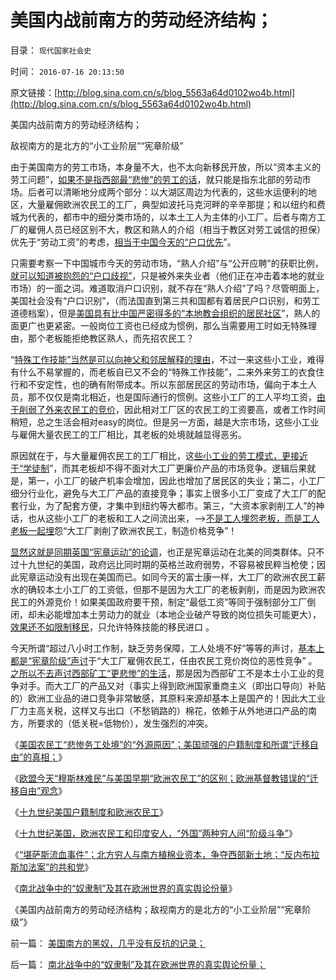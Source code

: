 # 美国内战前南方的劳动经济结构；

目录： `现代国家社会史` 

时间： `2016-07-16 20:13:50` 

原文链接：[http://blog.sina.com.cn/s/blog_5563a64d0102wo4b.html](http://blog.sina.com.cn/s/blog_5563a64d0102wo4b.html)

美国内战前南方的劳动经济结构；

敌视南方的是北方的“小工业阶层”“宪章阶级”

由于美国南方的劳工市场，本身量不大，也不太向新移民开放，所以“资本主义的劳工问题”，[如果不是指西部最“悲惨”的劳工的话](../../../2016/7/5/基督教和马克思主义故意忽略更悲惨的矿工.md)，就只能是指东北部的劳动市场。后者可以清晰地分成两个部分：以大湖区周边为代表的，这些水运便利的地区，大量雇佣欧洲农民工的工厂，典型如波托马克河畔的辛辛那提；和以纽约和费城为代表的，都市中的细分类市场的，以本土工人为主体的小工厂。后者与南方工厂的雇佣人员已经区别不大，教区和熟人的介绍（相当于教区对劳工诚信的担保）优先于“劳动工资”的考虑，[相当于中国今天的“户口优先](../../../2015/5/25/人权是天赋的，公民权利不是天赋的，公民社会最根本的法学常识.md)”。

只需要考察一下中国城市今天的劳动市场，“熟人介绍”与“公开应聘”的获职比例，[就可以知道被抱怨的“户口歧视”](../../../2015/5/13/美国因为有户籍制度，被全球进步力量妖魔化；.md)，只是被外来失业者（他们正在冲击着本地的就业市场）的一面之词。难道取消户口识别，就不存在“熟人介绍”了吗？尽管明面上，美国社会没有“户口识别”，（而法国直到第三共和国都有着居民户口识别，和劳工道德档案），但是[美国具有比中国严密得多的“本地教会组织的居民社区](../../../2014/12/5/看呐！美籍华侨公知，也反对中国的户籍制度.md)”，熟人的面更广也更紧密。一般岗位工资也已经成为惯例，那么当需要用工时如无特殊理由，那个老板能拒绝教区熟人，而先招农民工？

“[特殊工作技能”当然是可以向神父和邻居解释的理由](../../../2014/3/18/“民工荒，工资涨”到底造假在那里？户籍制度所谓的歧视；.md)，不过一来这些小工业，难得有什么不易掌握的，而老板自已又不会的“特殊工作技能”，二来外来劳工的衣食住行和不安定性，也的确有附带成本。所以东部居民区的劳动市场，偏向于本土人员，那不仅仅是南北相近，也是国际通行的惯例。这些小工厂的工人平均工资，[由于削弱了外来农民工的竞价](http://darthvad.blog.sohu.com/252065494.html)，因此相对工厂区的农民工的工资要高，或者工作时间稍短，总之生活会相对easy的岗位。但是另一方面，越是大宗市场，这些小工业与雇佣大量农民工的工厂相比，其老板的处境就越显得恶劣。

原因就在于，与大量雇佣农民工的工厂相比，这[些小工业的劳工模式，更接近于“学徒制](../../../2012/7/13/学徒工是贫困家庭理性选择的职业培训；.md)”，而其老板却不得不面对大工厂更廉价产品的市场竞争。逻辑后果就是，第一，小工厂的破产机率会增加，因此也增加了居民区的失业；第二，小工厂细分行业化，避免与大工厂产品的直接竞争；事实上很多小工厂变成了大工厂的配套行业，为了配套方便，才集中到纽约等大都市。第三，“大资本家剥削工人”的神话，也从这些小工厂的老板和工人之间流出来，——>[不是工人埋怨老板，而是工人老板一起埋](../../../2011/12/6/英国宪章运动不是工人运动，而是“反工人”的运动.md)怨“大工厂剥削了欧洲农民工，制造价格竞争”！

[显然这就是同期英国“宪章运动”的论调](../../../2013/9/22/从宪章运动前后的历史，理解垄断和反垄断的观念，误解，要害；.md)，也正是宪章运动在北美的同类群体。只不过十九世纪的美国，政府远比同时期的英格兰政府弱势，不容易被民粹当枪使；因此宪章运动没有出现在美国而已。如同今天的富士康一样，大工厂的欧洲农民工薪水的确较本土小工厂的工资低，但那不是因为大工厂的老板剥削，而是因为欧洲农民工的外源竞价！如果美国政府要干预，制定“最低工资”等同于强制部分工厂倒闭，却未必能增加本土劳动力的就业（本地企业破产导致的岗位损失可能更大），[效果还不如限制移民](../../../2010/3/6/向移民倾斜，居民如何实现“安居乐业”呢.md)，只允许特殊技能的移民进口
。

今天所谓“超过八小时工作制，缺乏劳务保障，工人处境不好”等等的声讨，[基本上都是“宪章阶级”声讨](../../../2013/9/22/宪章运动确实是历史的里程碑.md)于“大工厂雇佣农民工，任由农民工竞价岗位的恶性竞争”
。[之所以不去声讨西部矿工“更悲惨”的生活](../../../2016/7/6/采矿的劳资博弈，“政府监管”间接激励了“人造矿难”；.md)，那是因为西部矿工不是本土小工业的竞争对手。而大工厂的产品又对（事实上得到欧洲国家重商主义（即出口导向）补贴的）欧洲工业品的进口竞争非常敏感，其原料来源却基本上是国产的！因此大工业厂力主高关税，这样又与出口（不愁销路的）棉花，依赖于从外地进口产品的南方，所要求的（低关税=低物价），发生强烈的冲突。

《[美国农民工“悲惨务工处境”的“外源原因”；美国顽强的户籍制度和所谓“迁移自由”的真相；](../../../2016/7/10/美国顽强的户籍制度，及所谓“迁移自由”的真相；.md)》

《[欧盟今天“穆斯林难民”与美国早期“欧洲农民工”的区别；欧洲基督教错误的“迁移自由”观念](../../../2016/7/11/穆斯林难民“恐怖分子”不是“恩将仇报”.md)》

《[十九世纪美国户籍制度和欧洲农民工](../../../2016/7/12/十九世纪美国户籍制度和欧洲农民工；.md)》

《[十九世纪美国，欧洲农民工和印度安人，“外国”两种穷人间“阶级斗争”](../../../2016/7/13/十九世纪美国，两种外国穷人之间的“阶级斗争”.md)》

《[“堪萨斯流血事件”；北方穷人与南方植棉业资本，争夺西部新土地；“反内布拉斯加法案”的共和党](../../../2016/7/14/南北战争前对西部土地的政治争夺，及其“堪萨斯流血事件”；.md)》

《[南北战争中的“奴隶制”及其在欧洲世界的真实舆论份量](../../../2016/7/15/南北战争中的“奴隶制”及其在欧洲世界的真实舆论份量；.md)》

《美国内战前南方的劳动经济结构；敌视南方的是北方的“小工业阶层”“宪章阶级”》

前一篇： [美国南方的黑奴，几乎没有反抗的记录；](../../../2016/7/18/美国南方的黑奴，几乎没有反抗的记录；.md)

后一篇： [南北战争中的“奴隶制”及其在欧洲世界的真实舆论份量；](../../../2016/7/15/南北战争中的“奴隶制”及其在欧洲世界的真实舆论份量；.md)

